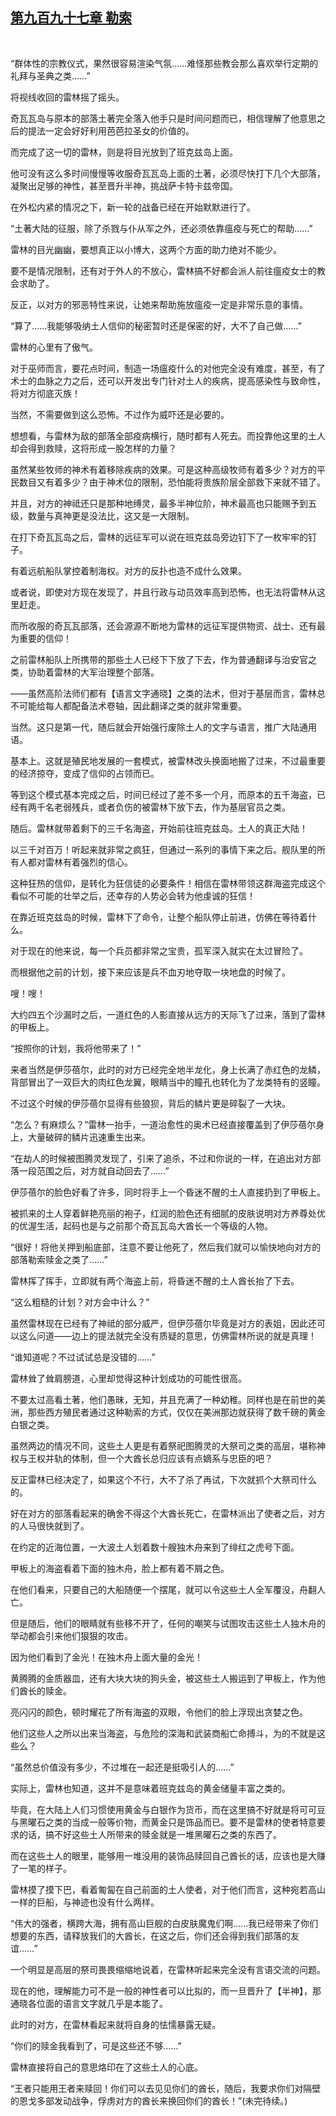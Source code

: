 ## [第九百九十七章 勒索](https://www.xxbiquge.com/11_11222/9041411.html)
﻿

  “群体性的宗教仪式，果然很容易渲染气氛……难怪那些教会那么喜欢举行定期的礼拜与圣典之类……”

  将视线收回的雷林摇了摇头。

  奇瓦瓦岛与原本的部落土著完全落入他手只是时间问题而已，相信理解了他意思之后的提法一定会好好利用芭芭拉圣女的价值的。

  而完成了这一切的雷林，则是将目光放到了班克兹岛上面。

  他可没有这么多时间慢慢等收服奇瓦瓦岛上面的土著，必须尽快打下几个大部落，凝聚出足够的神性，甚至晋升半神，挑战萨卡特卡兹帝国。

  在外松内紧的情况之下，新一轮的战备已经在开始默默进行了。

  “土著大陆的征服，除了杀戮与仆从军之外，还必须依靠瘟疫与死亡的帮助……”

  雷林的目光幽幽，要想真正以小博大，这两个方面的助力绝对不能少。

  要不是情况限制，还有对于外人的不放心，雷林搞不好都会派人前往瘟疫女士的教会求助了。

  反正，以对方的邪恶特性来说，让她来帮助施放瘟疫一定是非常乐意的事情。

  “算了……我能够吸纳土人信仰的秘密暂时还是保密的好，大不了自己做……”

  雷林的心里有了傲气。

  对于巫师而言，要花点时间，制造一场瘟疫什么的对他完全没有难度，甚至，有了术士的血脉之力之后，还可以开发出专门针对土人的疾病，提高感染性与致命性，将对方彻底灭族！

  当然，不需要做到这么恐怖。不过作为威吓还是必要的。

  想想看，与雷林为敌的部落全部疫病横行，随时都有人死去。而投靠他这里的土人却会得到救赎，这将形成一股怎样的力量？

  虽然某些牧师的神术有着移除疾病的效果。可是这种高级牧师有着多少？对方的平民数目又有着多少？由于神术位的限制，恐怕能将贵族阶层全部救下来就不错了。

  并且，对方的神祗还只是那种地缚灵，最多半神位阶，神术最高也只能赐予到五级，数量与真神更是没法比，这又是一大限制。

  在打下奇瓦瓦岛之后，雷林的远征军可以说在班克兹岛旁边钉下了一枚牢牢的钉子。

  有着远航船队掌控着制海权。对方的反扑也造不成什么效果。

  或者说，即使对方现在发现了，并且行政与动员效率高到恐怖，也无法将雷林从这里赶走。

  而所收服的奇瓦瓦部落，还会源源不断地为雷林的远征军提供物资、战士、还有最为重要的信仰！

  之前雷林船队上所携带的那些土人已经下下放了下去，作为普通翻译与治安官之类，协助着雷林的大军治理整个部落。

  ——虽然高阶法师们都有【语言文字通晓】之类的法术，但对于基层而言，雷林总不可能给每人都配备法术卷轴，因此翻译之类的就非常重要。

  当然。这只是第一代，随后就会开始强行废除土人的文字与语言，推广大陆通用语。

  基本上。这就是殖民地发展的一套模式，被雷林改头换面地搬了过来，不过最重要的经济掠夺，变成了信仰的占领而已。

  等到这个模式基本完成之后，时间已经过了差不多一个月，而原本的五千海盗，已经有两千名老弱残兵，或者负伤的被雷林下放下去，作为基层官员之类。

  随后。雷林就带着剩下的三千名海盗，开始前往班克兹岛。土人的真正大陆！

  以三千对百万！听起来就非常之疯狂，但通过一系列的事情下来之后。舰队里的所有人都对雷林有着强烈的信心。

  这种狂热的信仰，是转化为狂信徒的必要条件！相信在雷林带领这群海盗完成这个看似不可能的壮举之后，还幸存的人势必会转为他虔诚的狂信！

  在靠近班克兹岛的时候，雷林下了命令，让整个船队停止前进，仿佛在等待着什么。

  对于现在的他来说，每一个兵员都非常之宝贵，孤军深入就实在太过冒险了。

  而根据他之前的计划，接下来应该是兵不血刃地夺取一块地盘的时候了。

  嗖！嗖！

  大约四五个沙漏时之后，一道红色的人影直接从远方的天际飞了过来，落到了雷林的甲板上。

  “按照你的计划，我将他带来了！”

  来者当然是伊莎蓓尔，此时的对方已经完全地半龙化，身上长满了赤红色的龙鳞，背部冒出了一双巨大的肉红色龙翼，眼睛当中的瞳孔也转化为了龙类特有的竖瞳。

  不过这个时候的伊莎蓓尔显得有些狼狈，背后的鳞片更是碎裂了一大块。

  “怎么？有麻烦么？”雷林一抬手，一道治愈性的奥术已经直接覆盖到了伊莎蓓尔身上，大量破碎的鳞片迅速重生出来。

  “在劫人的时候被图腾灵发现了，引来了追杀，不过和你说的一样，在追出对方部落一段范围之后，对方就自动回去了……”

  伊莎蓓尔的脸色好看了许多，同时将手上一个昏迷不醒的土人直接扔到了甲板上。

  被抓来的土人穿着鲜艳亮丽的袍子，红润的脸色还有细腻的皮肤说明对方养尊处优的优渥生活，起码也是与之前那个奇瓦瓦岛大酋长一个等级的人物。

  “很好！将他关押到船底部，注意不要让他死了，然后我们就可以愉快地向对方的部落勒索赎金之类了……”

  雷林挥了挥手，立即就有两个海盗上前，将昏迷不醒的土人酋长抬了下去。

  “这么粗糙的计划？对方会中计么？”

  虽然雷林现在已经有了神祗的部分威严，但伊莎蓓尔毕竟是对方的表姐，因此还可以这么问道——边上的提法就完全没有质疑的意思，仿佛雷林所说的就是真理！

  “谁知道呢？不过试试总是没错的……”

  雷林耸了耸肩膀道，心里却觉得这种计划成功的可能性很高。

  不要太过高看土著，他们愚昧，无知，并且充满了一种幼稚。同样也是在前世的美洲，那些西方殖民者通过这种勒索的方式，仅仅在美洲那边就获得了数千磅的黄金白银之类。

  虽然两边的情况不同，这些土人更是有着祭祀图腾灵的大祭司之类的高层，堪称神权与王权并轨的体制，但一个大酋长总归应该有点嫡系与忠臣的吧？

  反正雷林已经决定了，如果这个不行，大不了杀了再试，下次就抓个大祭司什么的。

  好在对方的部落看起来的确舍不得这个大酋长死亡，在雷林派出了使者之后，对方的人马很快就到了。

  在约定的近海位置，一大波土人划着数十艘独木舟来到了绯红之虎号下面。

  甲板上的海盗看着下面的独木舟，脸上都有着不屑之色。

  在他们看来，只要自己的大船随便一个摆尾，就可以令这些土人全军覆没，舟翻人亡。

  但是随后，他们的眼睛就有些移不开了，任何的嘲笑与试图攻击这些土人独木舟的举动都会引来他们狠狠的攻击。

  因为他们看到了金光！在独木舟上面大量的金光！

  黄腾腾的金质器皿，还有大块大块的狗头金，被这些土人搬运到了甲板上，作为他们酋长的赎金。

  亮闪闪的颜色，顿时耀花了所有海盗的双眼，令他们的脸上浮现出贪婪之色。

  他们这些人之所以出来当海盗，与危险的深海和武装商船亡命搏斗，为的不就是这些么？

  “虽然总价值没有多少，不过堆在一起还是挺吸引人的……”

  实际上，雷林也知道，这并不是意味着班克兹岛的黄金储量丰富之类的。

  毕竟，在大陆上人们习惯使用黄金与白银作为货币，而在这里搞不好就是将可可豆与黑曜石之类的当成一般等价物，而黄金只是饰品而已。要不是雷林的使者特意要求的话，搞不好这些土人所带来的赎金就是一堆黑曜石之类的东西了。

  而在这些土人的眼里，能够用一堆没用的装饰品赎回自己酋长的话，应该也是大赚了一笔的样子。

  雷林摸了摸下巴，看着匍匐在自己前面的土人使者，对于他们而言，这种宛若高山一样的巨船，与神迹也没有什么两样。

  “伟大的强者，横跨大海，拥有高山巨舰的白皮肤魔鬼们啊……我已经带来了你们想要的东西，请释放我们的大酋长，在这之后，你们还会得到我们部落的友谊……”

  一个明显是高层的祭司畏畏缩缩地说着，在雷林听起来完全没有言语交流的问题。

  现在的他，理解能力可不是一般的神性者可以比拟的，而一旦晋升了【半神】，那通晓各位面的语言文字就几乎是本能了。

  此时的对方，在雷林看起来就将自身的怯懦暴露无疑。

  “你们的赎金我看到了，可是这些还不够……”

  雷林直接将自己的意思烙印在了这些土人的心底。

  “王者只能用王者来赎回！你们可以去见见你们的酋长，随后，我要求你们对隔壁的恩戈多部发动战争，俘虏对方的酋长来换回你们的酋长！”(未完待续。)

  
